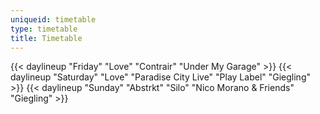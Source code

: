 ```yaml
---
uniqueid: timetable
type: timetable
title: Timetable
---
```


{{< daylineup "Friday" "Love" "Contrair" "Under My Garage" >}}
{{< daylineup "Saturday" "Love" "Paradise City Live" "Play Label" "Giegling" >}}
{{< daylineup "Sunday" "Abstrkt" "Silo" "Nico Morano & Friends" "Giegling" >}}


